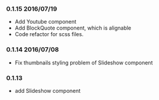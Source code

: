 ### 0.1.15 2016/07/19
- Add Youtube component
- Add BlockQuote component, which is alignable
- Code refactor for scss files.

### 0.1.14 2016/07/08
- Fix thumbnails styling problem of Slideshow component

### 0.1.13
- add Slideshow component
